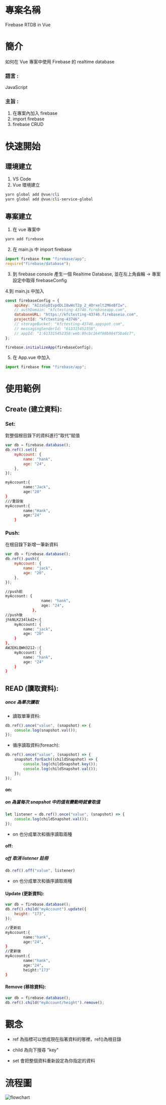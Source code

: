 # 專案名稱

Firebase RTDB in Vue

# 簡介

如何在 Vue 專案中使用 Firebase 的 realtime database

### 語言 :

JavaScript

### 主旨 :

1. 在專案內加入 firebase
2. import firebase
3. firebase CRUD

# 快速開始

## 環境建立

1. VS Code
2. Vue 環境建立

```powershell
yarn global add @vue/cli
yarn global add @vue/cli-service-global
```

## 專案建立

1. 在 vue 專案中

```powershell
yarn add firebase
```

2. 在 main.js 中 import firebase

```javascript
import firebase from "firebase/app";
require("firebase/database");
```

3. 到 firebase console 產生一個 Realtime Database, 並在左上角齒輪 -> 專案設定中取得 firebaseConfig

4.到 main.js 中加入

```javascript
const firebaseConfig = {
    apiKey: "AIzaSyDIvpdDLI8wWsT2p_2_4Orxelt2M6oBfIw",
    // authDomain: "kfctesting-43746.firebaseapp.com",
    databaseURL: "https://kfctesting-43746.firebaseio.com",
    projectId: "kfctesting-43746",
    // storageBucket: "kfctesting-43746.appspot.com",
    // messagingSenderId: "613315452358",
    // appId: "1:613315452358:web:89cbc164f80b984f5ba6c7",
};

firebase.initializeApp(firebaseConfig);
```

5. 在 App.vue 中加入

```javascript
import firebase from "firebase/app";
```

# 使用範例

## Create (建立資料):

### Set:

對整個根目錄下的資料進行"取代"賦值

```javascript
var db = firebase.database();
db.ref().set({
    myAccount: {
        name: "hank",
        age: "24",
    },
});
```

```bash
myAccount:{
		name:"Jack",
		age:"20"
}
///重設後
myAccount:{
        name:"Hank",
        age:"24"
    }
```

### Push:

在根目錄下新增一筆新資料

```javascript
var db = firebase.database();
db.ref().push({
    myAccount: {
        name: "jack",
        age: "20",
    },
});
```

```bash
//push前
myAccount: {
                name: "hank",
                age: "24",
            },
//push後
jhkNLK234lkd2+:{
	myAccount: {
        name: "jack",
        age: "20"
    }
},
AWJEKLQWH3212-:{
    myAccount: {
        name: "hank",
        age: "24"
    }
}

```

## READ (讀取資料):

##### once 為單次讀取

-   讀取單筆資料:

```javascript
db.ref().once("value", (snapshot) => {
    console.log(snapshot.val());
});
```

-   循序讀取資料(foreach):

```javascript
db.ref().once("value", (snapshot) => {
    snapshot.forEach((childSnapshot) => {
        console.log(childSnapshot.key());
        console.log(childSnapshot.val());
    });
});
```

#### on:

##### on 為當每次 snapshot 中的值有變動時就會取值

```javascript
let listener = db.ref().once("value", (snapshot) => {
    console.log(childSnapshot.val());
});
```

-   on 也分成單次和循序讀取兩種

#### off:

##### off 取消 listener 註冊

```javascript
db.ref().off("value", listener)
```

-   on 也分成單次和循序讀取兩種

#### Update (更新資料):

```javascript
var db = firebase.database();
db.ref().child("myAccount").update({
    height: "173",
});
```

```bash
//更新前
myAccount:{
		name:"hank",
		age:"24",
}
//更新後
myAccount:{
		name:"hank",
		age:"24",
		height:"173"
}
```

#### Remove (移除資料):

```javascript
var db = firebase.database();
db.ref().child("myAccount/height").remove();
```

# 觀念

-   ref 為指標可以想成現在指著資料的哪裡，ref()為根目錄

-   child 為向下搜尋 "key"

-   set 會把整個資料重新設定為你指定的資料
# 流程圖
![flowchart](https://user-images.githubusercontent.com/70556966/105006024-0b296a80-5a71-11eb-84f4-75cbc1f18235.png)

